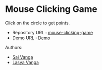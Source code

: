 # Mouse Clicking Game

Click on the circle to get points.

- Repository URL : [mouse-clicking-game](https://github.com/SaMaSaLa/mouse-clicking-game)
- Demo URL : [Demo](https://samasala.github.io/mouse-clicking-game/)

Authors:

-   [Sai Vanga](https://sai.rocks)
-   [Lasya Vanga](https://lasya.net)
